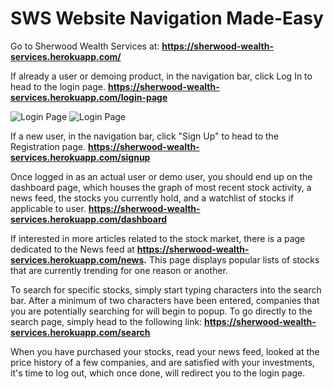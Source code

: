 # SWS Website Navigation Made-Easy

Go to Sherwood Wealth Services at: **https://sherwood-wealth-services.herokuapp.com/**

If already a user or demoing product, in the navigation bar, click Log In to head
to the login page. **https://sherwood-wealth-services.herokuapp.com/login-page**

![Login Page](./images/Login.png)
![Login Page](../images/Login.png)

If a new user, in the navigation bar, click "Sign Up" to head to the Registration
page. **https://sherwood-wealth-services.herokuapp.com/signup**

Once logged in as an actual user or demo user, you should end up on the dashboard
page, which houses the graph of most recent stock activity, a news feed, the stocks
you currently hold, and a watchlist of stocks if applicable to user.
**https://sherwood-wealth-services.herokuapp.com/dashboard**

If interested in more articles related to the stock market, there is a page
dedicated to the News feed at **https://sherwood-wealth-services.herokuapp.com/news.**
This page displays popular lists of stocks that are currently trending for one reason
or another.

To search for specific stocks, simply start typing characters into the search bar.
After a minimum of two characters have been entered, companies that you are potentially
searching for will begin to popup. To go directly to the search page, simply head 
to the following link: **https://sherwood-wealth-services.herokuapp.com/search**

When you have purchased your stocks, read your news feed, looked at the price
history of a few companies, and are satisfied with your investments, it's time
to log out, which once done, will redirect you to the login page.